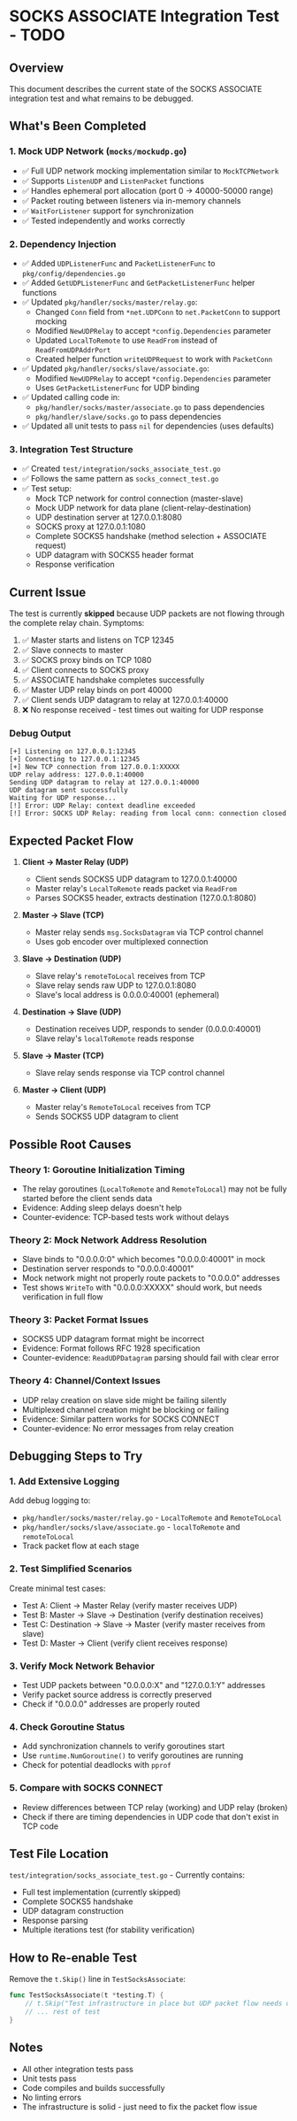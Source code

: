 # SOCKS ASSOCIATE Integration Test - TODO

## Overview

This document describes the current state of the SOCKS ASSOCIATE integration test and what remains to be debugged.

## What's Been Completed

### 1. Mock UDP Network (`mocks/mockudp.go`)
- ✅ Full UDP network mocking implementation similar to `MockTCPNetwork`
- ✅ Supports `ListenUDP` and `ListenPacket` functions
- ✅ Handles ephemeral port allocation (port 0 → 40000-50000 range)
- ✅ Packet routing between listeners via in-memory channels
- ✅ `WaitForListener` support for synchronization
- ✅ Tested independently and works correctly

### 2. Dependency Injection
- ✅ Added `UDPListenerFunc` and `PacketListenerFunc` to `pkg/config/dependencies.go`
- ✅ Added `GetUDPListenerFunc` and `GetPacketListenerFunc` helper functions
- ✅ Updated `pkg/handler/socks/master/relay.go`:
  - Changed `Conn` field from `*net.UDPConn` to `net.PacketConn` to support mocking
  - Modified `NewUDPRelay` to accept `*config.Dependencies` parameter
  - Updated `LocalToRemote` to use `ReadFrom` instead of `ReadFromUDPAddrPort`
  - Created helper function `writeUDPRequest` to work with `PacketConn`
- ✅ Updated `pkg/handler/socks/slave/associate.go`:
  - Modified `NewUDPRelay` to accept `*config.Dependencies` parameter
  - Uses `GetPacketListenerFunc` for UDP binding
- ✅ Updated calling code in:
  - `pkg/handler/socks/master/associate.go` to pass dependencies
  - `pkg/handler/slave/socks.go` to pass dependencies
- ✅ Updated all unit tests to pass `nil` for dependencies (uses defaults)

### 3. Integration Test Structure
- ✅ Created `test/integration/socks_associate_test.go`
- ✅ Follows the same pattern as `socks_connect_test.go`
- ✅ Test setup:
  - Mock TCP network for control connection (master-slave)
  - Mock UDP network for data plane (client-relay-destination)
  - UDP destination server at 127.0.0.1:8080
  - SOCKS proxy at 127.0.0.1:1080
  - Complete SOCKS5 handshake (method selection + ASSOCIATE request)
  - UDP datagram with SOCKS5 header format
  - Response verification

## Current Issue

The test is currently **skipped** because UDP packets are not flowing through the complete relay chain. Symptoms:

1. ✅ Master starts and listens on TCP 12345
2. ✅ Slave connects to master
3. ✅ SOCKS proxy binds on TCP 1080
4. ✅ Client connects to SOCKS proxy
5. ✅ ASSOCIATE handshake completes successfully
6. ✅ Master UDP relay binds on port 40000
7. ✅ Client sends UDP datagram to relay at 127.0.0.1:40000
8. ❌ No response received - test times out waiting for UDP response

### Debug Output
```
[+] Listening on 127.0.0.1:12345
[+] Connecting to 127.0.0.1:12345
[+] New TCP connection from 127.0.0.1:XXXXX
UDP relay address: 127.0.0.1:40000
Sending UDP datagram to relay at 127.0.0.1:40000
UDP datagram sent successfully
Waiting for UDP response...
[!] Error: UDP Relay: context deadline exceeded
[!] Error: SOCKS UDP Relay: reading from local conn: connection closed
```

## Expected Packet Flow

1. **Client → Master Relay (UDP)**
   - Client sends SOCKS5 UDP datagram to 127.0.0.1:40000
   - Master relay's `LocalToRemote` reads packet via `ReadFrom`
   - Parses SOCKS5 header, extracts destination (127.0.0.1:8080)

2. **Master → Slave (TCP)**
   - Master relay sends `msg.SocksDatagram` via TCP control channel
   - Uses gob encoder over multiplexed connection

3. **Slave → Destination (UDP)**
   - Slave relay's `remoteToLocal` receives from TCP
   - Slave relay sends raw UDP to 127.0.0.1:8080
   - Slave's local address is 0.0.0.0:40001 (ephemeral)

4. **Destination → Slave (UDP)**
   - Destination receives UDP, responds to sender (0.0.0.0:40001)
   - Slave relay's `localToRemote` reads response

5. **Slave → Master (TCP)**
   - Slave relay sends response via TCP control channel

6. **Master → Client (UDP)**
   - Master relay's `RemoteToLocal` receives from TCP
   - Sends SOCKS5 UDP datagram to client

## Possible Root Causes

### Theory 1: Goroutine Initialization Timing
- The relay goroutines (`LocalToRemote` and `RemoteToLocal`) may not be fully started before the client sends data
- Evidence: Adding sleep delays doesn't help
- Counter-evidence: TCP-based tests work without delays

### Theory 2: Mock Network Address Resolution
- Slave binds to "0.0.0.0:0" which becomes "0.0.0.0:40001" in mock
- Destination server responds to "0.0.0.0:40001"
- Mock network might not properly route packets to "0.0.0.0" addresses
- Test shows `WriteTo` with "0.0.0.0:XXXXX" should work, but needs verification in full flow

### Theory 3: Packet Format Issues
- SOCKS5 UDP datagram format might be incorrect
- Evidence: Format follows RFC 1928 specification
- Counter-evidence: `ReadUDPDatagram` parsing should fail with clear error

### Theory 4: Channel/Context Issues
- UDP relay creation on slave side might be failing silently
- Multiplexed channel creation might be blocking or failing
- Evidence: Similar pattern works for SOCKS CONNECT
- Counter-evidence: No error messages from relay creation

## Debugging Steps to Try

### 1. Add Extensive Logging
Add debug logging to:
- `pkg/handler/socks/master/relay.go` - `LocalToRemote` and `RemoteToLocal`
- `pkg/handler/socks/slave/associate.go` - `localToRemote` and `remoteToLocal`
- Track packet flow at each stage

### 2. Test Simplified Scenarios
Create minimal test cases:
- Test A: Client → Master Relay (verify master receives UDP)
- Test B: Master → Slave → Destination (verify destination receives)
- Test C: Destination → Slave → Master (verify master receives from slave)
- Test D: Master → Client (verify client receives response)

### 3. Verify Mock Network Behavior
- Test UDP packets between "0.0.0.0:X" and "127.0.0.1:Y" addresses
- Verify packet source address is correctly preserved
- Check if "0.0.0.0" addresses are properly routed

### 4. Check Goroutine Status
- Add synchronization channels to verify goroutines start
- Use `runtime.NumGoroutine()` to verify goroutines are running
- Check for potential deadlocks with `pprof`

### 5. Compare with SOCKS CONNECT
- Review differences between TCP relay (working) and UDP relay (broken)
- Check if there are timing dependencies in UDP code that don't exist in TCP code

## Test File Location

`test/integration/socks_associate_test.go` - Currently contains:
- Full test implementation (currently skipped)
- Complete SOCKS5 handshake
- UDP datagram construction
- Response parsing
- Multiple iterations test (for stability verification)

## How to Re-enable Test

Remove the `t.Skip()` line in `TestSocksAssociate`:
```go
func TestSocksAssociate(t *testing.T) {
    // t.Skip("Test infrastructure in place but UDP packet flow needs debugging")
    // ... rest of test
}
```

## Notes

- All other integration tests pass
- Unit tests pass
- Code compiles and builds successfully
- No linting errors
- The infrastructure is solid - just need to fix the packet flow issue
